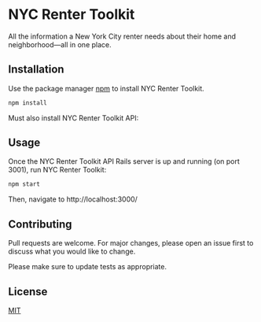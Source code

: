 # NYC Renter Toolkit

All the information a New York City renter needs about their home and neighborhood—all in one place.

## Installation

Use the package manager [npm](https://www.npmjs.com/get-npm) to install NYC Renter Toolkit.

```bash
npm install
```

Must also install NYC Renter Toolkit API:

## Usage

Once the NYC Renter Toolkit API Rails server is up and running (on port 3001), run NYC Renter Toolkit:

```bash
npm start
```

Then, navigate to http://localhost:3000/


## Contributing
Pull requests are welcome. For major changes, please open an issue first to discuss what you would like to change.

Please make sure to update tests as appropriate.

## License
[MIT](https://choosealicense.com/licenses/mit/)
